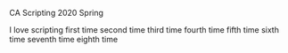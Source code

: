 CA Scripting 2020 Spring

I love scripting
first time
second time
third time
fourth time
fifth time
sixth time
seventh time
eighth time